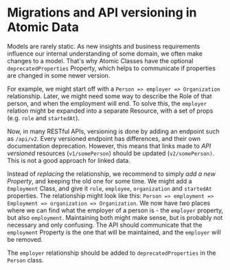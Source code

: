 # Migrations and API versioning in Atomic Data

Models are rarely static.
As new insights and business requirements influence our internal understanding of some domain, we often make changes to a model.
That's why Atomic Classes have the optional `deprecatedProperties` Property, which helps to communicate if properties are changed in some newer version.

For example, we might start off with a `Person => employer => Organization` relationship.
Later, we might need some way to describe the Role of that person, and when the employment will end.
To solve this, the `employer` relation might be expanded into a separate Resource, with a set of props (e.g. `role` and `startedAt`).

Now, in many RESTful APIs, versioning is done by adding an endpoint such as `/api/v2`.
Every versioned endpoint has differences, and their own documentation deprecation.
However, this means that links made to _API versioned_ resources (`v1/somePerson`) should be updated (`v2/somePerson)`.
This is not a good approach for linked data.

Instead of _replacing_ the relationship, we recommend to simply _add a new Property_, and keeping the old one for some time.
We might add a `Employment` Class, and give it `role`, `employee`, `organization` and `startedAt` properties.
The relationship might look like this: `Person => employment => Employment => organization => Organization`.
We now have _two_ places where we can find what the employer of a person is - the `employer` property, but also `employment`.
Maintaining both might make sense, but is probably not necessary and only confusing.
The API should communicate that the `employment` Property is the one that will be maintained, and the `employer` will be removed.

The `employer` relationship should be added to `deprecatedProperties` in the  `Person` class.

